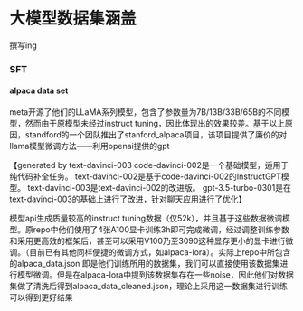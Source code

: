 # 大模型数据集涵盖

撰写ing



### SFT

#### alpaca data set

meta开源了他们的LLaMA系列模型，包含了参数量为7B/13B/33B/65B的不同模型，然而由于原模型未经过instruct tuning，因此体现出的效果较差。基于以上原因，standford的一个团队推出了stanford_alpaca项目，该项目提供了廉价的对llama模型微调方法——利用openai提供的gpt

【generated by text-davinci-003 
code-davinci-002是一个基础模型，适用于纯代码补全任务。
text-davinci-002是基于code-davinci-002的InstructGPT模型。
text-davinci-003是text-davinci-002的改进版。
gpt-3.5-turbo-0301是在text-davinci-003的基础上进行了改进，针对聊天应用进行了优化】

模型api生成质量较高的instruct tuning数据（仅52k），并且基于这些数据微调模型。原repo中他们使用了4张A100显卡训练3h即可完成微调，经过调整训练参数和采用更高效的框架后，甚至可以采用V100乃至3090这种显存更小的显卡进行微调。（目前已有其他同样便捷的微调方式，如alpaca-lora）。实际上repo中所包含的alpaca_data.json 即是他们训练所用的数据集，我们可以直接使用该数据集进行模型微调。但是在alpaca-lora中提到该数据集存在一些noise，因此他们对数据集做了清洗后得到alpaca_data_cleaned.json，理论上采用这一数据集进行训练可以得到更好结果



